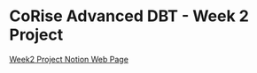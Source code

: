 # CoRise Advanced DBT - Week 2 Project
[Week2 Project Notion Web Page](https://difficult-hornet-62c.notion.site/CoRise-Advanced-DBT-Week-2-Project-b680a465a0a748b7869bc2bfebfa6f5c?pvs=4)
